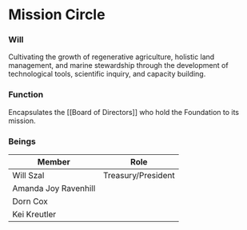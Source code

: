 # Mission Circle
### Will
Cultivating the growth of regenerative agriculture, holistic land management, and marine stewardship through the development of technological tools, scientific inquiry, and capacity building.

### Function
Encapsulates the [[Board of Directors]] who hold the Foundation to its mission.

### Beings
| Member | Role | 
|---|---|
| Will Szal | Treasury/President |
| Amanda Joy Ravenhill | |
| Dorn Cox | |
| Kei Kreutler | |

